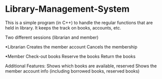# Library-Management-System

This is a simple program (in C++) to handle the regular functions that are held in library.
It keeps the track on books, accounts, etc.

Two different sessions (librarian and member)

•Librarian
  Creates the member account
  Cancels the membership
 
•Member
  Check-out books
  Reserve the books
  Return the books
  
Additional Features:
  Shows which books are available, reserved
  Shows the member account info (including borrowed books, reserved books)

